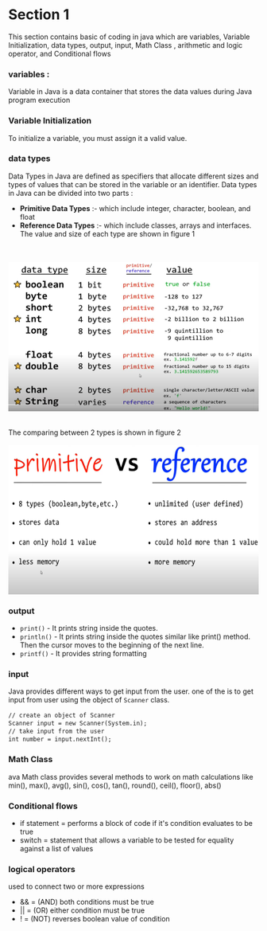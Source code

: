 # Section 1

This section contains basic of coding in java which are variables, Variable Initialization, data types, output, input, Math Class , arithmetic and logic operator, and Conditional flows

### variables :
Variable in Java is a data container that stores the data values during Java program execution

### Variable Initialization
To initialize a variable, you must assign it a valid value.
### data types
Data Types in Java are defined as specifiers that allocate different sizes and types of values that can be stored in the variable or an identifier. Data types in Java can be divided into two parts :
- **Primitive Data Types** :- which include integer, character, boolean, and float
- **Reference Data Types** :- which include classes, arrays and interfaces.
The value and size of each type are shown in figure 1
<br>
<br>
<div align="center" >
    <img src="../JavaCoding/3.png" style="display:block;text-align:center" width="600" height="300"/>
</div>
<br><br>
The comparing between 2 types is shown in figure 2
<br>
<br>
<div align="center" >
    <img src="../JavaCoding/4.png" style="display:block;text-align:center" width="600" height="300"/>
</div>


### output
- `print()` - It prints string inside the quotes.
- `println()` - It prints string inside the quotes similar like print() method. Then the cursor moves to the beginning of the next line.
- `printf()` - It provides string formatting

### input
Java provides different ways to get input from the user. one of the is to get input from user using the object of `Scanner` class.

```
// create an object of Scanner
Scanner input = new Scanner(System.in);
// take input from the user
int number = input.nextInt();
```
### Math Class
ava Math class provides several methods to work on math calculations like min(), max(), avg(), sin(), cos(), tan(), round(), ceil(), floor(), abs() 
### Conditional flows
- if statement = performs a block of code  if it's condition evaluates to be true
- switch = statement that allows a variable to be tested for equality against a list of values

### logical operators 
used to connect two or more expressions
		
- && = (AND) both conditions must be true
- || = (OR) either condition must be true
- ! = (NOT) reverses boolean value of condition







